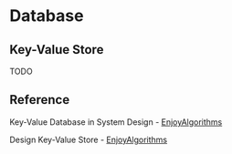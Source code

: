 # Database

## Key-Value Store

TODO

## Reference

Key-Value Database in System Design - [EnjoyAlgorithms](https://www.enjoyalgorithms.com/blog/key-value-stores-in-system-design)

Design Key-Value Store - [EnjoyAlgorithms](https://www.enjoyalgorithms.com/blog/design-key-value-store)
